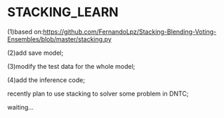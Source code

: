 # STACKING_LEARN

(1)based on:https://github.com/FernandoLpz/Stacking-Blending-Voting-Ensembles/blob/master/stacking.py

(2)add save model;

(3)modify the test data for the whole model;

(4)add the inference code;

recently plan to use stacking to solver some problem in DNTC;

waiting...
